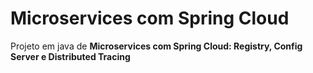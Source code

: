 # Microservices com Spring Cloud

Projeto em java de <b>Microservices com Spring Cloud: Registry, Config Server e Distributed Tracing</b>
